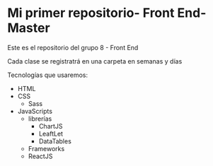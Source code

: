 # Mi primer repositorio- Front End- Master
Este es el repositorio del grupo 8 - Front End

Cada clase se registratrá en una carpeta en semanas y días

Tecnologías que usaremos:

- HTML
- CSS   
    - Sass
- JavaScripts
    - librerías
        - ChartJS
        - LeaftLet
        - DataTables
    - Frameworks
     - ReactJS